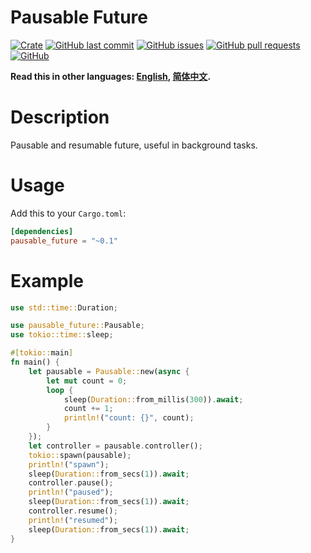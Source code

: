 # Pausable Future

[![Crate](https://img.shields.io/crates/v/pausable_future.svg)](https://crates.io/crates/pausable_future)
[![GitHub last commit](https://img.shields.io/github/last-commit/xuxiaocheng0201/pausable_future)](https://github.com/xuxiaocheng0201/pausable_future/commits/master)
[![GitHub issues](https://img.shields.io/github/issues-raw/xuxiaocheng0201/pausable_future)](https://github.com/xuxiaocheng0201/pausable_future/issues)
[![GitHub pull requests](https://img.shields.io/github/issues-pr/xuxiaocheng0201/pausable_future)](https://github.com/xuxiaocheng0201/pausable_future/pulls)
[![GitHub](https://img.shields.io/github/license/xuxiaocheng0201/pausable_future)](https://github.com/xuxiaocheng0201/pausable_future/blob/master/LICENSE)

**Read this in other languages: [English](README.md), [简体中文](README_zh.md).**

# Description

Pausable and resumable future, useful in background tasks.


# Usage

Add this to your `Cargo.toml`:

```toml
[dependencies]
pausable_future = "~0.1"
```


# Example

```rust
use std::time::Duration;

use pausable_future::Pausable;
use tokio::time::sleep;

#[tokio::main]
fn main() {
    let pausable = Pausable::new(async {
        let mut count = 0;
        loop {
            sleep(Duration::from_millis(300)).await;
            count += 1;
            println!("count: {}", count);
        }
    });
    let controller = pausable.controller();
    tokio::spawn(pausable);
    println!("spawn");
    sleep(Duration::from_secs(1)).await;
    controller.pause();
    println!("paused");
    sleep(Duration::from_secs(1)).await;
    controller.resume();
    println!("resumed");
    sleep(Duration::from_secs(1)).await;
}
```
